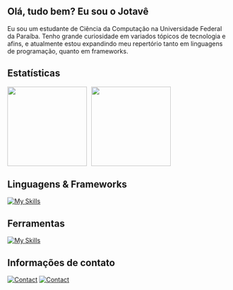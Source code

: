 ## Olá, tudo bem? Eu sou o Jotavê

Eu sou um estudante de Ciência da Computação na Universidade Federal da Paraíba. Tenho grande curiosidade em variados tópicos de tecnologia e afins, e atualmente estou expandindo meu repertório tanto em linguagens de programação, quanto em frameworks.

## Estatísticas
<div style="display: flex; gap: 10px;">
  <img height="180em" src="https://github-readme-stats.vercel.app/api?username=oiotave&show_icons=true&theme=radical&v=2"/>
  <img height="180em" src="https://github-readme-stats.vercel.app/api/top-langs/?username=oiotave&layout=compact&theme=radical&v=2"/>
</div>

## Linguagens & Frameworks
[![My Skills](https://skillicons.dev/icons?i=c,cpp,java,python,js,ts,nest)](https://skillicons.dev)

## Ferramentas
[![My Skills](https://skillicons.dev/icons?i=git,github,postgres,vscode,idea)](https://skillicons.dev)

## Informações de contato
[![Contact](https://skillicons.dev/icons?i=linkedin)](https://www.linkedin.com/in/iotave/)
[![Contact](https://skillicons.dev/icons?i=github)](https://github.com/oiotave)
